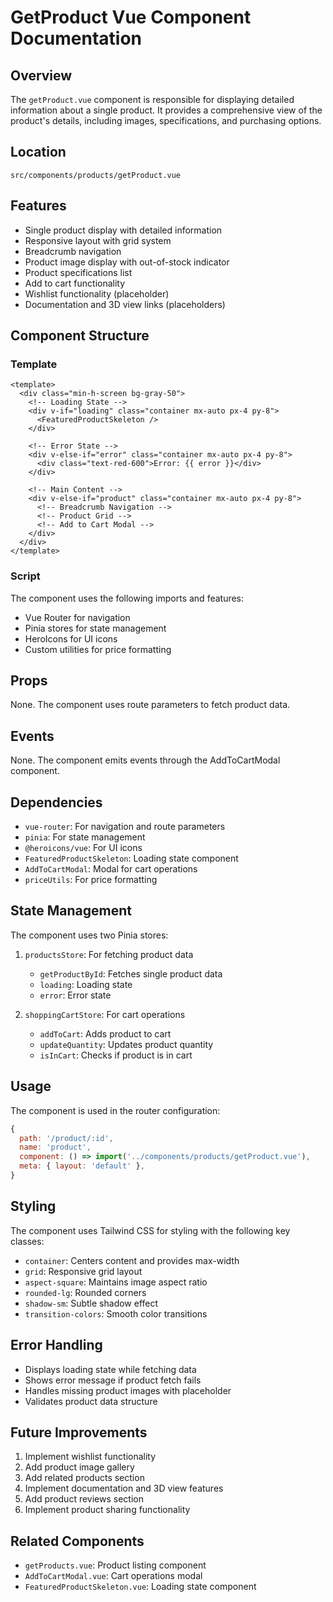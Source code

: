 # GetProduct Vue Component Documentation

## Overview

The `getProduct.vue` component is responsible for displaying detailed information about a single product. It provides a comprehensive view of the product's details, including images, specifications, and purchasing options.

## Location

`src/components/products/getProduct.vue`

## Features

- Single product display with detailed information
- Responsive layout with grid system
- Breadcrumb navigation
- Product image display with out-of-stock indicator
- Product specifications list
- Add to cart functionality
- Wishlist functionality (placeholder)
- Documentation and 3D view links (placeholders)

## Component Structure

### Template

```vue
<template>
  <div class="min-h-screen bg-gray-50">
    <!-- Loading State -->
    <div v-if="loading" class="container mx-auto px-4 py-8">
      <FeaturedProductSkeleton />
    </div>

    <!-- Error State -->
    <div v-else-if="error" class="container mx-auto px-4 py-8">
      <div class="text-red-600">Error: {{ error }}</div>
    </div>

    <!-- Main Content -->
    <div v-else-if="product" class="container mx-auto px-4 py-8">
      <!-- Breadcrumb Navigation -->
      <!-- Product Grid -->
      <!-- Add to Cart Modal -->
    </div>
  </div>
</template>
```

### Script

The component uses the following imports and features:

- Vue Router for navigation
- Pinia stores for state management
- HeroIcons for UI icons
- Custom utilities for price formatting

## Props

None. The component uses route parameters to fetch product data.

## Events

None. The component emits events through the AddToCartModal component.

## Dependencies

- `vue-router`: For navigation and route parameters
- `pinia`: For state management
- `@heroicons/vue`: For UI icons
- `FeaturedProductSkeleton`: Loading state component
- `AddToCartModal`: Modal for cart operations
- `priceUtils`: For price formatting

## State Management

The component uses two Pinia stores:

1. `productsStore`: For fetching product data

   - `getProductById`: Fetches single product data
   - `loading`: Loading state
   - `error`: Error state

2. `shoppingCartStore`: For cart operations
   - `addToCart`: Adds product to cart
   - `updateQuantity`: Updates product quantity
   - `isInCart`: Checks if product is in cart

## Usage

The component is used in the router configuration:

```javascript
{
  path: '/product/:id',
  name: 'product',
  component: () => import('../components/products/getProduct.vue'),
  meta: { layout: 'default' },
}
```

## Styling

The component uses Tailwind CSS for styling with the following key classes:

- `container`: Centers content and provides max-width
- `grid`: Responsive grid layout
- `aspect-square`: Maintains image aspect ratio
- `rounded-lg`: Rounded corners
- `shadow-sm`: Subtle shadow effect
- `transition-colors`: Smooth color transitions

## Error Handling

- Displays loading state while fetching data
- Shows error message if product fetch fails
- Handles missing product images with placeholder
- Validates product data structure

## Future Improvements

1. Implement wishlist functionality
2. Add product image gallery
3. Add related products section
4. Implement documentation and 3D view features
5. Add product reviews section
6. Implement product sharing functionality

## Related Components

- `getProducts.vue`: Product listing component
- `AddToCartModal.vue`: Cart operations modal
- `FeaturedProductSkeleton.vue`: Loading state component

